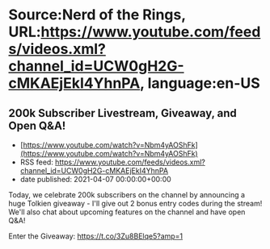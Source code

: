 # Source:Nerd of the Rings, URL:https://www.youtube.com/feeds/videos.xml?channel_id=UCW0gH2G-cMKAEjEkI4YhnPA, language:en-US

## 200k Subscriber Livestream, Giveaway, and Open Q&A!
 - [https://www.youtube.com/watch?v=Nbm4yAOShFk](https://www.youtube.com/watch?v=Nbm4yAOShFk)
 - RSS feed: https://www.youtube.com/feeds/videos.xml?channel_id=UCW0gH2G-cMKAEjEkI4YhnPA
 - date published: 2021-04-07 00:00:00+00:00

Today, we celebrate 200k subscribers on the channel by announcing a huge Tolkien giveaway - I'll give out 2 bonus entry codes during the stream!  We'll also chat about upcoming features on the channel and have open Q&A!

Enter the Giveaway: https://t.co/3Zu8BElqe5?amp=1

